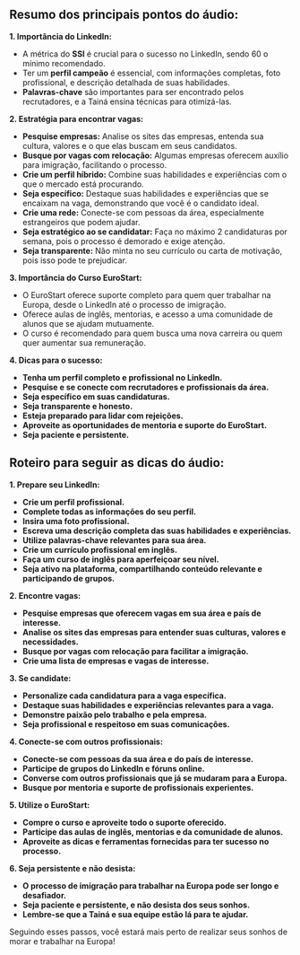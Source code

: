 ##  Resumo dos principais pontos do áudio:

**1. Importância do LinkedIn:**

* A métrica do **SSI** é crucial para o sucesso no LinkedIn, sendo  60 o mínimo recomendado.
* Ter um **perfil campeão** é essencial, com informações completas, foto profissional, e descrição detalhada de suas habilidades.
* **Palavras-chave** são importantes para ser encontrado pelos recrutadores, e a Tainá ensina técnicas para otimizá-las.

**2. Estratégia para encontrar vagas:**

* **Pesquise empresas:** Analise os sites das empresas, entenda sua cultura, valores e o que elas buscam em seus candidatos.
* **Busque por vagas com relocação:**  Algumas empresas oferecem auxílio para imigração, facilitando o processo.
* **Crie um perfil híbrido:** Combine suas habilidades e experiências com o que o mercado está procurando.
* **Seja específico:** Destaque suas habilidades e experiências que se encaixam na vaga, demonstrando que você é o candidato ideal.
* **Crie uma rede:** Conecte-se com pessoas da área, especialmente estrangeiros que podem ajudar.
* **Seja estratégico ao se candidatar:** Faça no máximo 2 candidaturas por semana, pois o processo é demorado e exige atenção.
* **Seja transparente:** Não minta no seu currículo ou carta de motivação, pois isso pode te prejudicar.

**3. Importância do Curso EuroStart:**

* O EuroStart oferece suporte completo para quem quer trabalhar na Europa, desde o LinkedIn até o processo de imigração.
* Oferece aulas de inglês, mentorias, e acesso a uma comunidade de alunos que se ajudam mutuamente.
* O curso é recomendado para quem busca uma nova carreira ou quem quer aumentar sua remuneração.

**4. Dicas para o sucesso:**

* **Tenha um perfil completo e profissional no LinkedIn.**
* **Pesquise e se conecte com recrutadores e profissionais da área.**
* **Seja específico em suas candidaturas.**
* **Seja transparente e honesto.**
* **Esteja preparado para lidar com rejeições.**
* **Aproveite as oportunidades de mentoria e suporte do EuroStart.**
* **Seja paciente e persistente.**

## Roteiro para seguir as dicas do áudio:

**1. Prepare seu LinkedIn:**

* **Crie um perfil profissional.**
* **Complete todas as informações do seu perfil.**
* **Insira uma foto profissional.**
* **Escreva uma descrição completa das suas habilidades e experiências.**
* **Utilize palavras-chave relevantes para sua área.**
* **Crie um currículo profissional em inglês.**
* **Faça um curso de inglês para aperfeiçoar seu nível.**
* **Seja ativo na plataforma, compartilhando conteúdo relevante e participando de grupos.**

**2. Encontre vagas:**

* **Pesquise empresas que oferecem vagas em sua área e país de interesse.**
* **Analise os sites das empresas para entender suas culturas, valores e necessidades.**
* **Busque por vagas com relocação para facilitar a imigração.**
* **Crie uma lista de empresas e vagas de interesse.**

**3. Se candidate:**

* **Personalize cada candidatura para a vaga específica.**
* **Destaque suas habilidades e experiências relevantes para a vaga.**
* **Demonstre paixão pelo trabalho e pela empresa.**
* **Seja profissional e respeitoso em suas comunicações.**

**4. Conecte-se com outros profissionais:**

* **Conecte-se com pessoas da sua área e do país de interesse.**
* **Participe de grupos do LinkedIn e fóruns online.**
* **Converse com outros profissionais que já se mudaram para a Europa.**
* **Busque por mentoria e suporte de profissionais experientes.**

**5. Utilize o EuroStart:**

* **Compre o curso e aproveite todo o suporte oferecido.**
* **Participe das aulas de inglês, mentorias e da comunidade de alunos.**
* **Aproveite as dicas e ferramentas fornecidas para ter sucesso no processo.**

**6. Seja persistente e não desista:**

* **O processo de imigração para trabalhar na Europa pode ser longo e desafiador.**
* **Seja paciente e persistente, e não desista dos seus sonhos.**
* **Lembre-se que a Tainá e sua equipe estão lá para te ajudar.**

Seguindo esses passos, você estará mais perto de realizar seus sonhos de morar e trabalhar na Europa! 
